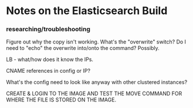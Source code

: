 # Notes on the Elasticsearch Build

### researching/troubleshooting

Figure out why the copy isn't working. What's the "overwrite" switch? Do I need to "echo" the overwrite into/onto the command? Possibly.

LB - what/how does it know the IPs.

CNAME references in config or IP?

What's the config need to look like anyway with other clustered instances?

CREATE & LOGIN TO THE IMAGE AND TEST THE MOVE COMMAND FOR WHERE THE FILE IS STORED ON THE IMAGE.
